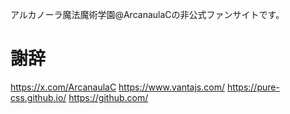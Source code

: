 アルカノーラ魔法魔術学園@ArcanaulaCの非公式ファンサイトです。

# 謝辞
https://x.com/ArcanaulaC
https://www.vantajs.com/
https://pure-css.github.io/
https://github.com/


